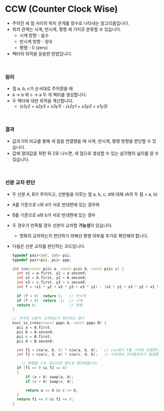# CCW (Counter Clock Wise)

* 주어진 세 점 사이의 위치 관게를 정수로 나타내는 알고리즘입니다.
* 위치 관계는 시계, 반시계, 평행 세 가지로 분류할 수 있습니다.
  * 시계 방향 - 음수
  * 반시계 방향 - 양수
  * 평행 - 0 (zero)
* 벡터의 외적을 응용한 방법입니다.

<br>

### 원리

* 점 a, b, c가 순서대로 주어졌을 때
* a -> b 와 c -> a 두 개 벡터를 생성합니다.
* 두 벡터에 대한 외적을 계산합니다.
  * *(x1y2 + x2y3 + x3y1) - (x2y1 + x3y2 + x1y3)*

<br>

### 결과

* 값과 0의 비교를 통해 세 점을 연결했을 때 시계, 반시계, 평행 방향을 판단할 수 있습니다.
* 값에 절대값을 취한 뒤 2로 나누면, 세 점으로 생성할 수 있는 삼각형의 넓이를 알 수 있습니다.

<br>

### 선분 교차 판단

* 두 선분 A, B가 주어지고, 선분들을 이루는 점 a, b, c, d에 대해 (A의 두 점 = a, b)

* A를 기준으로 c와 d가 서로 반대편에 있는 경우와

* B를 기준으로 a와 b가 서로 반대편에 있는 경우

* 두 경우가 만족될 경우 선분이 교차할 **가능성**이 있습니다.

  * 명확히 교차하는지 판단하기 위해선 평행 여부를 추가로 확인해야 합니다.

* 다음은 선분 교차를 판단하는 코드입니다.

  ```c++
  typedef pair<int, int> pii;
  typedef pair<pii, pii> ppp;
  
  int ccw(const pii& a, const pii& b, const pii& c) {
  	int x1 = a.first, y1 = a.second;
  	int x2 = b.first, y2 = b.second;
  	int x3 = c.first, y3 = c.second;
  	int f = (x1 * y2 + x2 * y3 + x3 * y1) - (x2 * y1 + x3 * y2 + x1 * y3);
  	
  	if (f > 0)	return 1;	// 반시계
  	if (f < 0)	return -1;	// 시계
  	return 0;				// 평행
  }
  
  // 주어진 선분이 교차하는지 판단하는 함수
  bool is_cress(const ppp& A, const ppp& B) {
  	pii a = A.first;
  	pii b = A.second;
  	pii c = B.first;
  	pii d = B.second;
  
  	int f1 = ccw(a, b, c) * ccw(a, b, d);	// ccw에서 f를 그대로 반환한다면,
  	int f2 = ccw(c, d, a) * ccw(c, d, b);	// 이곳에서 오버플로우가 발생할 수 있습니다.
  
      // 평행할 수도 있으므로 별도로 확인해줍니다.
  	if (f1 == 0 && f2 == 0)
  	{
  		if (a > b) swap(a, b);
  		if (c > d) swap(c, d);
  
  		return a <= d && c <= b;
  	}
  	return f1 <= 0 && f2 <= 0;
  }
  ```



